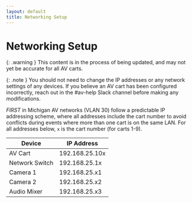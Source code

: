 ```yaml
---
layout: default
title: Networking Setup
---
```


# Networking Setup

{: .warning }
This content is in the process of being updated, and may not yet be accurate for all AV carts.

{: .note }
You should not need to change the IP addresses or any network settings of any devices. If you believe an AV cart has been configured incorrectly, reach out in the #av-help Slack channel before making any modifications.

_FIRST_ in Michigan AV networks (VLAN 30) follow a predictable IP addressing scheme, where all addresses include the cart number to avoid conflicts during events where more than one cart is on the same LAN. For all addresses below, `x` is the cart number (for carts 1-9).

| Device         | IP Address     |
| -------------- | -------------- |
| AV Cart        | 192.168.25.10x |
| Network Switch | 192.168.25.1x  |
| Camera 1       | 192.168.25.x1  |
| Camera 2       | 192.168.25.x2  |
| Audio Mixer    | 192.168.25.x3  |

<!-- TODO: Confirm addressing of mixer against actual current configuration -->
